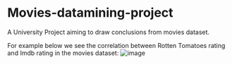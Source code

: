 # Movies-datamining-project
A University Project aiming to draw conclusions from movies dataset.

For example below we see the correlation between Rotten Tomatoes rating and Imdb rating in the movies dataset:
![image](https://github.com/SouliosEv/Movies-datamining-project/assets/25750743/de31986f-d403-455a-be2c-2b837a7a8845)




